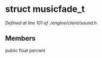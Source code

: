 # struct musicfade_t

*Defined at line 101 of ./engine/client/sound.h*

## Members

public float percent



